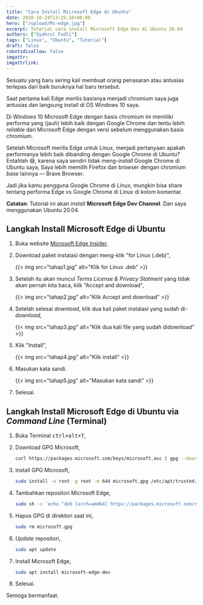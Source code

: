 ```yaml
---
title: "Cara Install Microsoft Edge di Ubuntu"
date: 2020-10-24T13:25:10+08:00
hero: ["/upload/Ms-edge.jpg"]
excerpt: Tutorial cara install Microsoft Edge Dev di Ubuntu 20.04
authors: ["Syahrul Fadli"]
tags: ["Linux", "Ubuntu", "Tutorial"]
draft: false
robotsdisallow: false
imgattr: 
imgattrlink: 
---
```




Sesuatu yang baru sering kali membuat orang penasaran atau antusias terlepas dari baik buruknya hal baru tersebut.

Saat pertama kali Edge merilis basisnya menjadi chromium saya juga antusias dan langsung install di OS Windows 10 saya.

Di Windows 10 Microsoft Edge dengan basis chromium ini memiliki performa yang (jauh) lebih baik dengan Google Chrome dan tentu lebih *reliable* dari Microsoft Edge dengan versi sebelum menggunakan basis chromium.

Setelah Microsoft merilis Edge untuk Linux, menjadi pertanyaan apakah performanya lebih baik dibanding dengan Google Chrome di Ubuntu? Entahlah 😅️, karena saya sendiri tidak meng-*install* Google Chrome di Ubuntu saya, Saya lebih memilih Firefox dan browser dengan chromium *base* lainnya &mdash; Brave Browser.

Jadi jika kamu pengguna Google Chrome di Linux, mungkin bisa share tentang performa Edge vs Google Chrome di Linux di kolom komentar.

**Catatan**: Tutorial ini akan *install* **Microsoft Edge Dev Channel**. Dan saya menggunakan Ubuntu 20.04.

## Langkah Install Microsoft Edge di Ubuntu

1. Buka website [Microsoft Edge Insider](https://www.microsoftedgeinsider.com/en-us/),

2. Download paket instalasi dengan meng-klik "for Linux (.deb)",

   {{< img src="tahap1.jpg" alt="Klik for Linux .deb" >}}

3. Setelah itu akan muncul *Terms License & Privacy Statment* yang tidak akan pernah kita baca, klik "Accept and download",

   {{< img src="tahap2.jpg" alt="Klik Accept and download" >}}

4. Setelah selesai *download*, klik dua kali paket instalasi yang sudah di-*download*,

   {{< img src="tahap3.jpg" alt="Klik dua kali file yang sudah didownload" >}}

5. Klik "Install",

   {{< img src="tahap4.jpg" alt="Klik install" >}}

6. Masukan kata sandi.

   {{< img src="tahap5.jpg" alt="Masukan kata sandi" >}}

7. Selesai.

## Langkah Install Microsoft Edge di Ubuntu via *Command Line* (Terminal)

1. Buka Terminal <kbd><kbd>ctrl</kbd>+<kbd>alt</kbd>+<kbd>T</kbd></kbd>,

2. Download GPG Microsoft,

   ```bash
   curl https://packages.microsoft.com/keys/microsoft.asc | gpg --dearmor > microsoft.gpg
   ```

3. Install GPG Microsoft,

   ``` bash
   sudo install -o root -g root -m 644 microsoft.gpg /etc/apt/trusted.gpg.d/
   ```

4. Tambahkan repositori Microsoft Edge,

   ```bash
   sudo sh -c 'echo "deb [arch=amd64] https://packages.microsoft.com/repos/edge stable main" > /etc/apt/sources.list.d/microsoft-edge-dev.list'
   ```

5. Hapus GPG di direktori saat ini,

   ```bash
   sudo rm microsoft.gpg
   ```

6. *Update* repositori,

   ```bash
   sudo apt update
   ```

7. Install Microsoft Edge,

   ```bash
   sudo apt install microsoft-edge-dev
   ```

8. Selesai.

Semoga bermanfaat.